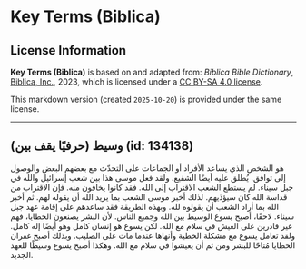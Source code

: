 # Key Terms (Biblica)

## License Information

**Key Terms (Biblica)** is based on and adapted from: _Biblica Bible Dictionary_, [Biblica, Inc.](https://www.biblica.com/), 2023, which is licensed under a [CC BY-SA 4.0 license](https://creativecommons.org/licenses/by-sa/4.0/legalcode.en).

This markdown version (created `2025-10-20`) is provided under the same license.



--------------------------------

## وسيط (حرفيًا يقف بين) (id: 134138)

هو الشخص الذي يساعد الأفراد أو الجماعات على التحدّث مع بعضهم البعض والوصول إلى توافق. يُطلق عليه أيضًا الشفيع. ولقد فعل موسى هذا بين شعب إسرائيل والله في جبل سيناء. لم يستطع الشعب الاقتراب إلى الله. فقد كانوا يخافون منه. فإن الاقتراب من قداسة الله كان سيؤذيهم. لذلك أخبر موسى الشعب بما يريد الله أن يقوله لهم. ثم أخبر الله بما أراد الشعب أن يقولوه لله. وبهذه الطريقة فقد ساعدهم على إقامة عهد جبل سيناء. لاحقًا، أصبح يسوع الوسيط بين الله وجميع الناس. لأن البشر يصنعون الخطايا، فهم غير قادرين على العيش في سلام مع الله. لكن يسوع هو إنسان كامل وهو أيضًا إله كامل. ولقد تعامل يسوع مع مشكلة الخطية وأنهاها عندما مات على الصليب. وبذلك أصبح غفران الخطايا مُتاحًا للبشر ومن ثم أن يعيشوا في سلام مع الله. وهكذا أصبح يسوع وسيطًا للعهد الجديد.


